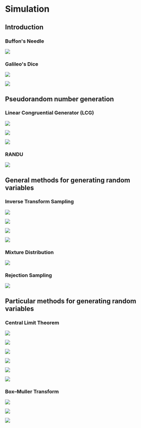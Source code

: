 # Simulation

## Introduction

### Buffon's Needle

[![](exercises/00-Buffon's-needle-1.png)](https://github.com/celj/simulation-fall-2021/blob/main/exercises/00-Buffon's-needle.R)

### Galileo's Dice

[![](exercises/01-Galileo's-dice-1.png)](https://github.com/celj/simulation-fall-2021/blob/main/exercises/01-Galileo's-dice.R)

[![](exercises/01-Galileo's-dice-2.png)](https://github.com/celj/simulation-fall-2021/blob/main/exercises/01-Galileo's-dice.R)

## Pseudorandom number generation

### Linear Congruential Generator (LCG)

[![](exercises/02-lgc-1.png)](https://github.com/celj/simulation-fall-2021/blob/main/exercises/02-lgc.R)

[![](exercises/02-lgc-2.png)](https://github.com/celj/simulation-fall-2021/blob/main/exercises/02-lgc.R)

[![](exercises/02-lgc-3.png)](https://github.com/celj/simulation-fall-2021/blob/main/exercises/02-lgc.R)

### RANDU

[![](exercises/03-RANDU-1.png)](https://github.com/celj/simulation-fall-2021/blob/main/exercises/03-RANDU.R)

## General methods for generating random variables

### Inverse Transform Sampling

[![](exercises/04-inverse-transform-sampling-1.png)](https://github.com/celj/simulation-fall-2021/blob/main/exercises/04-inverse-transform-sampling.R)

[![](exercises/04-inverse-transform-sampling-2.png)](https://github.com/celj/simulation-fall-2021/blob/main/exercises/04-inverse-transform-sampling.R)

[![](exercises/04-inverse-transform-sampling-3.png)](https://github.com/celj/simulation-fall-2021/blob/main/exercises/04-inverse-transform-sampling.R)

[![](exercises/04-inverse-transform-sampling-4.png)](https://github.com/celj/simulation-fall-2021/blob/main/exercises/04-inverse-transform-sampling.R)

### Mixture Distribution

[![](exercises/04-inverse-transform-sampling-5.png)](https://github.com/celj/simulation-fall-2021/blob/main/exercises/04-inverse-transform-sampling.R)

### Rejection Sampling

[![](exercises/05-acceptance-rejection-sampling-1.png)](https://github.com/celj/simulation-fall-2021/blob/main/exercises/05-acceptance-rejection-sampling.R)



## Particular methods for generating random variables

### Central Limit Theorem

[![](exercises/06-CLT-1.png)](https://github.com/celj/simulation-fall-2021/blob/main/exercises/06-CLT.R)

[![](exercises/06-CLT-2.png)](https://github.com/celj/simulation-fall-2021/blob/main/exercises/06-CLT.R)

[![](exercises/06-CLT-3.png)](https://github.com/celj/simulation-fall-2021/blob/main/exercises/06-CLT.R)

[![](exercises/06-CLT-4.png)](https://github.com/celj/simulation-fall-2021/blob/main/exercises/06-CLT.R)

[![](exercises/06-CLT-5.png)](https://github.com/celj/simulation-fall-2021/blob/main/exercises/06-CLT.R)

[![](exercises/06-CLT-6.png)](https://github.com/celj/simulation-fall-2021/blob/main/exercises/06-CLT.R)

### Box–Muller Transform

[![](exercises/07-Box-Muller-method-1.png)](https://github.com/celj/simulation-fall-2021/blob/main/exercises/06-CLT.R)

[![](exercises/07-Box-Muller-method-2.png)](https://github.com/celj/simulation-fall-2021/blob/main/exercises/06-CLT.R)

[![](exercises/07-Box-Muller-method-3.png)](exercises/07-Box-Muller-method-3.R)

